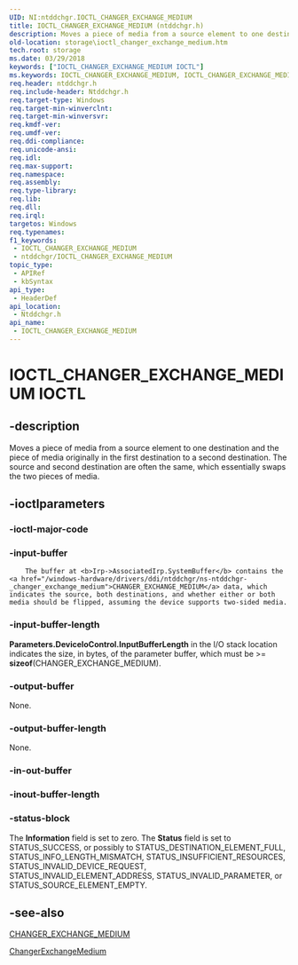 ```yaml
---
UID: NI:ntddchgr.IOCTL_CHANGER_EXCHANGE_MEDIUM
title: IOCTL_CHANGER_EXCHANGE_MEDIUM (ntddchgr.h)
description: Moves a piece of media from a source element to one destination and the piece of media originally in the first destination to a second destination. The source and second destination are often the same, which essentially swaps the two pieces of media.
old-location: storage\ioctl_changer_exchange_medium.htm
tech.root: storage
ms.date: 03/29/2018
keywords: ["IOCTL_CHANGER_EXCHANGE_MEDIUM IOCTL"]
ms.keywords: IOCTL_CHANGER_EXCHANGE_MEDIUM, IOCTL_CHANGER_EXCHANGE_MEDIUM control, IOCTL_CHANGER_EXCHANGE_MEDIUM control code [Storage Devices], k307_c132f9e2-bb9c-43b7-85c2-644f2b24acea.xml, ntddchgr/IOCTL_CHANGER_EXCHANGE_MEDIUM, storage.ioctl_changer_exchange_medium
req.header: ntddchgr.h
req.include-header: Ntddchgr.h
req.target-type: Windows
req.target-min-winverclnt: 
req.target-min-winversvr: 
req.kmdf-ver: 
req.umdf-ver: 
req.ddi-compliance: 
req.unicode-ansi: 
req.idl: 
req.max-support: 
req.namespace: 
req.assembly: 
req.type-library: 
req.lib: 
req.dll: 
req.irql: 
targetos: Windows
req.typenames: 
f1_keywords:
 - IOCTL_CHANGER_EXCHANGE_MEDIUM
 - ntddchgr/IOCTL_CHANGER_EXCHANGE_MEDIUM
topic_type:
 - APIRef
 - kbSyntax
api_type:
 - HeaderDef
api_location:
 - Ntddchgr.h
api_name:
 - IOCTL_CHANGER_EXCHANGE_MEDIUM
---
```


# IOCTL_CHANGER_EXCHANGE_MEDIUM IOCTL


## -description

Moves a piece of media from a source element to one destination and the piece of media originally in the first destination to a second destination. The source and second destination are often the same, which essentially swaps the two pieces of media.

## -ioctlparameters

### -ioctl-major-code

### -input-buffer

        The buffer at <b>Irp->AssociatedIrp.SystemBuffer</b> contains the <a href="/windows-hardware/drivers/ddi/ntddchgr/ns-ntddchgr-_changer_exchange_medium">CHANGER_EXCHANGE_MEDIUM</a> data, which indicates the source, both destinations, and whether either or both media should be flipped, assuming the device supports two-sided media.

### -input-buffer-length

<b>Parameters.DeviceIoControl.InputBufferLength</b> in the I/O stack location indicates the size, in bytes, of the parameter buffer, which must be >= <b>sizeof</b>(CHANGER_EXCHANGE_MEDIUM).

### -output-buffer

None.

### -output-buffer-length

None.

### -in-out-buffer

### -inout-buffer-length

### -status-block

The <b>Information</b> field is set to zero. The <b>Status</b> field is set to STATUS_SUCCESS, or possibly to STATUS_DESTINATION_ELEMENT_FULL, STATUS_INFO_LENGTH_MISMATCH, STATUS_INSUFFICIENT_RESOURCES, STATUS_INVALID_DEVICE_REQUEST, STATUS_INVALID_ELEMENT_ADDRESS, STATUS_INVALID_PARAMETER, or STATUS_SOURCE_ELEMENT_EMPTY.

## -see-also

<a href="/windows-hardware/drivers/ddi/ntddchgr/ns-ntddchgr-_changer_exchange_medium">CHANGER_EXCHANGE_MEDIUM</a>



<a href="/windows-hardware/drivers/ddi/mcd/nf-mcd-changerexchangemedium">ChangerExchangeMedium</a>
